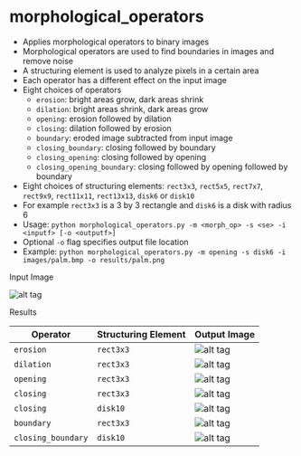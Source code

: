 morphological_operators
================

- Applies morphological operators to binary images
- Morphological operators are used to find boundaries in images and remove noise
- A structuring element is used to analyze pixels in a certain area
- Each operator has a different effect on the input image
- Eight choices of operators
  * `erosion`: bright areas grow, dark areas shrink
  * `dilation`: bright areas shrink, dark areas grow
  * `opening`: erosion followed by dilation
  * `closing`: dilation followed by erosion
  * `boundary`: eroded image subtracted from input image
  * `closing_boundary`: closing followed by boundary
  * `closing_opening`: closing followed by opening
  * `closing_opening_boundary`: closing followed by opening followed by boundary
- Eight choices of structuring elements: `rect3x3`, `rect5x5`, `rect7x7`, `rect9x9`, `rect11x11`, `rect13x13`, `disk6` or `disk10`
- For example `rect3x3` is a 3 by 3 rectangle and `disk6` is a disk with radius 6
- Usage: `python morphological_operators.py -m <morph_op> -s <se> -i <inputf> [-o <outputf>]`
- Optional `-o` flag specifies output file location
- Example: `python morphological_operators.py -m opening -s disk6 -i images/palm.bmp -o results/palm.png`

Input Image

![alt tag](http://i.imgur.com/9Xecrig.png)

Results

Operator | Structuring Element |  Output Image
-------- | ------------------- |  ------------
`erosion` | `rect3x3` | ![alt tag](http://i.imgur.com/1rZ9tbc.png)
`dilation` | `rect3x3` | ![alt tag](http://i.imgur.com/gtGiwKA.png)
`opening` | `rect3x3` | ![alt tag](http://i.imgur.com/NDSOydS.png)
`closing` | `rect3x3` | ![alt tag](http://i.imgur.com/5yhB195.png)
`closing` | `disk10` | ![alt tag](http://i.imgur.com/RcWX59Y.png)
`boundary` | `rect3x3` | ![alt tag](http://i.imgur.com/zEt8Vdj.png)
`closing_boundary` | `disk10` | ![alt tag](http://i.imgur.com/tJk3nKT.png)
